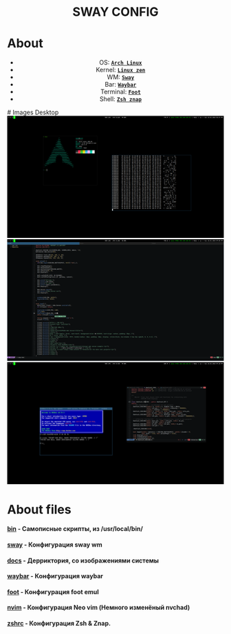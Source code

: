 # <center>SWAY CONFIG</center>
# About 
<div style="text-align: center;">

 - OS: [**`Arch Linux`**](https://archlinux.org/)
 - Kernel: [**`Linux zen`**](https://github.com/zen-kernel/zen-kernel)
 - WM: [**`Sway`**](https://swaywm.org/)
 - Bar: [**`Waybar`**](https://github.com/Alexays/Waybar)
 - Terminal: [**`Foot`**](https://codeberg.org/dnkl/foot)
 - Shell: [**`Zsh znap`**](https://github.com/marlonrichert/zsh-snap)

</div>
# Images Desktop

<img src="docs/1.png" align="1" width="px">
<img src="docs/2.png" align="2" width="px">
<img src="docs/3.png" align="3" width="1000px">

# About files
#### [bin](bin) - Самописные скрипты, из /usr/local/bin/

#### [sway](config_files/config) - Конфигурация sway wm

#### [docs](docs) - Дерриктория, со изображениями системы

#### [waybar](config_files/waybar) - Конфигурация waybar

#### [foot](config_files/foot.ini) - Конфигурация foot emul

#### [nvim](config_files/init.lua) - Конфигурация Neo vim (Немного изменёный nvchad)

#### [zshrc](config_files/zshrc) - Конфигурация Zsh & Znap.
